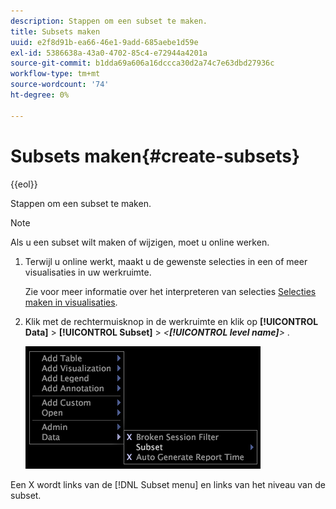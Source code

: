 ```yaml
---
description: Stappen om een subset te maken.
title: Subsets maken
uuid: e2f8d91b-ea66-46e1-9add-685aebe1d59e
exl-id: 5386638a-43a0-4702-85c4-e72944a4201a
source-git-commit: b1dda69a606a16dccca30d2a74c7e63dbd27936c
workflow-type: tm+mt
source-wordcount: '74'
ht-degree: 0%

---
```


# Subsets maken{#create-subsets}

{{eol}}

Stappen om een subset te maken.

>[!NOTE]
>
>Als u een subset wilt maken of wijzigen, moet u online werken.

1. Terwijl u online werkt, maakt u de gewenste selecties in een of meer visualisaties in uw werkruimte.

   Zie voor meer informatie over het interpreteren van selecties [Selecties maken in visualisaties](../../../../home/c-get-started/c-vis/c-sel-vis/c-sel-vis.md#concept-012870ec22c7476e9afbf3b8b2515746).

1. Klik met de rechtermuisknop in de werkruimte en klik op **[!UICONTROL Data]** > **[!UICONTROL Subset]** > *&lt;**[!UICONTROL level name]**>*
.

   ![](assets/mnu_Subset.png)

Een X wordt links van de [!DNL Subset menu] en links van het niveau van de subset.
